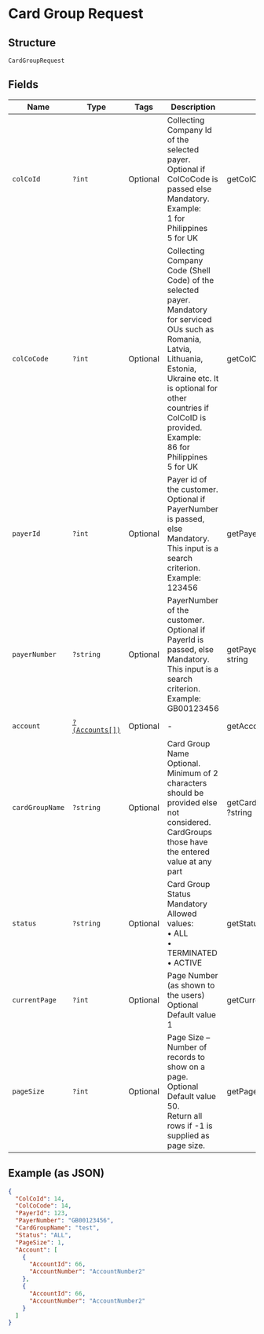 
# Card Group Request

## Structure

`CardGroupRequest`

## Fields

| Name | Type | Tags | Description | Getter | Setter |
|  --- | --- | --- | --- | --- | --- |
| `colCoId` | `?int` | Optional | Collecting Company Id of the selected payer.<br>Optional if ColCoCode is passed else Mandatory.<br>Example:<br>1 for Philippines<br>5 for UK | getColCoId(): ?int | setColCoId(?int colCoId): void |
| `colCoCode` | `?int` | Optional | Collecting Company Code (Shell Code) of the selected payer.<br>Mandatory for serviced OUs such as Romania, Latvia, Lithuania, Estonia, Ukraine etc. It is optional for other countries if ColCoID is provided.<br>Example:<br>86 for Philippines<br>5 for UK | getColCoCode(): ?int | setColCoCode(?int colCoCode): void |
| `payerId` | `?int` | Optional | Payer id of the customer.<br>Optional if PayerNumber is passed, else Mandatory.<br>This input is a search criterion.<br>Example: 123456 | getPayerId(): ?int | setPayerId(?int payerId): void |
| `payerNumber` | `?string` | Optional | PayerNumber of the customer.<br>Optional if PayerId is passed, else Mandatory.<br>This input is a search criterion.<br>Example: GB00123456 | getPayerNumber(): ?string | setPayerNumber(?string payerNumber): void |
| `account` | [`?(Accounts[])`](../../doc/models/accounts.md) | Optional | - | getAccount(): ?array | setAccount(?array account): void |
| `cardGroupName` | `?string` | Optional | Card Group Name<br>Optional.<br>Minimum of 2 characters should be provided else not considered.<br>CardGroups those have the entered value at any part | getCardGroupName(): ?string | setCardGroupName(?string cardGroupName): void |
| `status` | `?string` | Optional | Card Group Status<br>Mandatory<br>Allowed values:<br>•    ALL<br>•    TERMINATED<br>•    ACTIVE | getStatus(): ?string | setStatus(?string status): void |
| `currentPage` | `?int` | Optional | Page Number (as shown to the users)<br>Optional<br>Default value 1 | getCurrentPage(): ?int | setCurrentPage(?int currentPage): void |
| `pageSize` | `?int` | Optional | Page Size – Number of records to show on a page.<br>Optional<br>Default value 50.<br>Return all rows if -1 is supplied as page size. | getPageSize(): ?int | setPageSize(?int pageSize): void |

## Example (as JSON)

```json
{
  "ColCoId": 14,
  "ColCoCode": 14,
  "PayerId": 123,
  "PayerNumber": "GB00123456",
  "CardGroupName": "test",
  "Status": "ALL",
  "PageSize": 1,
  "Account": [
    {
      "AccountId": 66,
      "AccountNumber": "AccountNumber2"
    },
    {
      "AccountId": 66,
      "AccountNumber": "AccountNumber2"
    }
  ]
}
```

